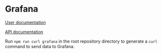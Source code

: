 # Grafana

[User documentation](https://docs.launchdarkly.com/integrations/grafana)

[API documentation](https://grafana.com/docs/grafana/latest/http_api/annotations/#create-annotation)

Run `npm run curl grafana` in the root repository directory to generate a `curl` command to send data to Grafana.
